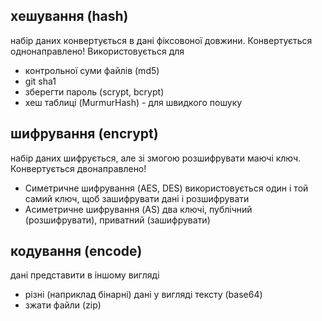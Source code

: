 ## xешування (hash)

набір даних конвертується в дані фіксовоної довжини.
Конвертується однонаправлено!
Використовується для
- контрольної суми файлів (md5)
- git sha1
- зберегти пароль (scrypt, bcrypt)
- хеш таблиці (MurmurHash) - для швидкого пошуку

## шифрування (encrypt)

набір даних шифрується, але зі змогою розшифрувати маючі ключ.
Конвертується двонаправлено!

- Симетричне шифрування (AES, DES)
    використовується один і той самий ключ, щоб зашифрувати дані і розшифрувати
- Асиметричне шифрування (AS)
    два ключі, публічний (розшифрувати), приватний (зашифрувати)

## кодування (encode)

дані представити в іншому вигляді
- різні (наприклад бінарні) дані у вигляді тексту (base64)
- зжати файли (zip)



